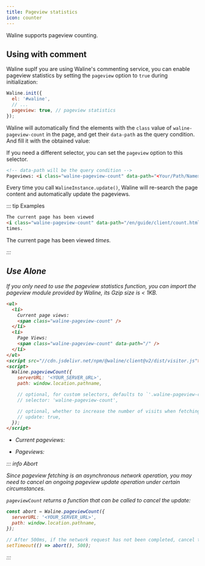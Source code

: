 ```yaml
---
title: Pageview statistics
icon: counter
---
```


Waline supports pageview counting.

<!-- more -->

## Using with comment

Waline supIf you are using Waline's commenting service, you can enable pageview statistics by setting the `pageview` option to `true` during initialization:

```js
Waline.init({
  el: '#waline',
  // ...
  pageview: true, // pageview statistics
});
```

Waline will automatically find the elements with the `class` value of `waline-pageview-count` in the page, and get their `data-path` as the query condition. And fill it with the obtained value:

If you need a different selector, you can set the `pageview` option to this selector.

```html
<!-- data-path will be the query condition -->
Pageviews: <i class="waline-pageview-count" data-path="<Your/Path/Name>"></i>
```

Every time you call `WalineInstance.update()`, Waline will re-search the page content and automatically update the pageviews.

::: tip Examples

```html
The current page has been viewed
<i class="waline-pageview-count" data-path="/en/guide/client/count.html" />
times.
```

The current page has been viewed
<i class="waline-pageview-count" data-path="/en/guide/client/count.html" /> times.

:::

## Use Alone

If you only need to use the pageview statistics function, you can import the pageview module provided by Waline, its Gzip size is < 1KB.

```html
<ul>
  <li>
    Current page views:
    <span class="waline-pageview-count" />
  </li>
  <li>
    Page Views:
    <span class="waline-pageview-count" data-path="/" />
  </li>
</ul>
<script src="//cdn.jsdelivr.net/npm/@waline/client@v2/dist/visitor.js"></script>
<script>
  Waline.pageviewCount({
    serverURL: '<YOUR_SERVER_URL>',
    path: window.location.pathname,

    // optional, for custom selectors, defaults to `'.waline-pageview-count'`
    // selector: 'waline-pageview-count',

    // optional, whether to increase the number of visits when fetching, the default is `true`
    // update: true,
  });
</script>
```

- Current pageviews: <span class="waline-pageview-count" />

- Pageviews: <span class="waline-pageview-count" data-path="/" />

::: info Abort

Since pageview fetching is an asynchronous network operation, you may need to cancel an ongoing pageview update operation under certain circumstances.

`pageviewCount` returns a function that can be called to cancel the update:

```js
const abort = Waline.pageviewCount({
  serverURL: '<YOUR_SERVER_URL>',
  path: window.location.pathname,
});

// After 500ms, if the network request has not been completed, cancel this operation
setTimeout(() => abort(), 500);
```

:::
